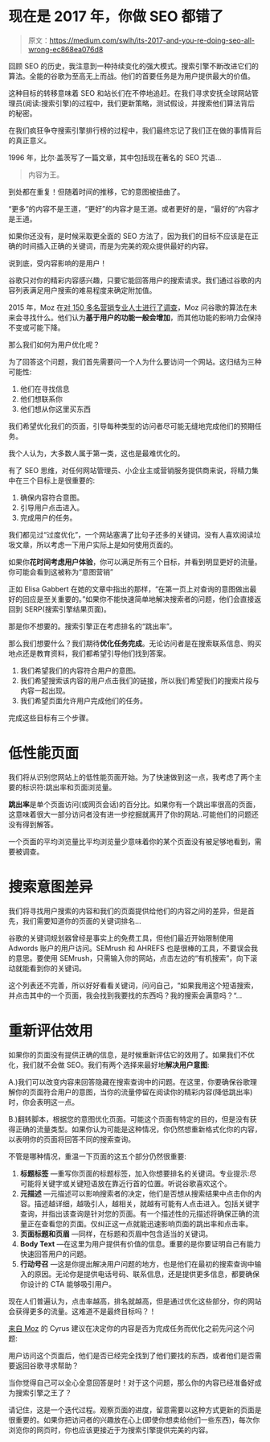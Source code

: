 # 现在是 2017 年，你做 SEO 都错了

> 原文：<https://medium.com/swlh/its-2017-and-you-re-doing-seo-all-wrong-ec868ea076d8>

回顾 SEO 的历史，我注意到一种持续变化的强大模式。搜索引擎不断改进它们的算法。全能的谷歌为至高无上而战。他们的首要任务是为用户提供最大的价值。

这种目标的转移意味着 SEO 和站长们在不停地追赶。在我们寻求安抚全球网站管理员(阅读:搜索引擎)的过程中，我们更新策略，测试假设，并搜索他们算法背后的秘密。

在我们疯狂争夺搜索引擎排行榜的过程中，我们最终忘记了我们正在做的事情背后的真正意义。

1996 年，比尔·盖茨写了一篇文章，其中包括现在著名的 SEO 咒语…

> 内容为王。

到处都在重复！但随着时间的推移，它的意图被扭曲了。

“更多”的内容不是王道，“更好”的内容才是王道。或者更好的是，“最好的”内容才是王道。

如果你还没有，是时候采取更全面的 SEO 方法了，因为我们的目标不应该是在正确的时间插入正确的关键词，而是为完美的观众提供最好的内容。

说到底，受内容影响的是用户！

谷歌只对你的精彩内容感兴趣，只要它能回答用户的搜索请求。我们通过谷歌的内容列表满足用户搜索的难易程度来确定附加值。

2015 年，Moz 在[对 150 多名营销专业人士进行了调查](https://moz.com/search-ranking-factors)，Moz 问谷歌的算法在未来会寻找什么。他们认为**基于用户的功能一般会增加**，而其他功能的影响力会保持不变或可能下降。

那么我们如何为用户优化呢？

为了回答这个问题，我们首先需要问一个人为什么要访问一个网站。这归结为三种可能性:

1.  他们在寻找信息
2.  他们想联系你
3.  他们想从你这里买东西

我们希望优化我们的页面，引导每种类型的访问者尽可能无缝地完成他们的预期任务。

我个人认为，大多数人属于第一类，这也是最难优化的。

有了 SEO 思维，对任何网站管理员、小企业主或营销服务提供商来说，将精力集中在三个目标上是很重要的:

1.  确保内容符合意图。
2.  引导用户点击进入。
3.  完成用户的任务。

我们都见过“过度优化”，一个网站塞满了比句子还多的关键词。没有人喜欢阅读垃圾文章，所以考虑一下用户实际上是如何使用页面的。

如果你**花时间考虑用户体验**，你可以满足所有三个目标，并看到明显更好的流量。你可能会看到这被称为“意图营销”

正如 Elisa Gabbert 在她的文章中指出的那样，“在第一页上对查询的意图做出最好的回应是至关重要的。”如果你不能快速简单地解决搜索者的问题，他们会直接返回到 SERP(搜索引擎结果页面)。

那是你不想要的。搜索引擎正在考虑排名的“跳出率”。

那么我们想要什么？我们期待**优化任务完成**。无论访问者是在搜索联系信息、购买地点还是教育资料，我们都希望引导他们找到答案。

1.  我们希望我们的内容符合用户的意图。
2.  我们希望搜索该内容的用户点击我们的链接，所以我们希望我们的搜索片段与内容一起出现。
3.  我们希望页面允许用户完成他们的任务。

完成这些目标有三个步骤。

# 低性能页面

我们将从识别您网站上的低性能页面开始。为了快速做到这一点，我考虑了两个主要的标识符:跳出率和页面浏览量。

**跳出率**是单个页面访问(或网页会话)的百分比。如果你有一个跳出率很高的页面，这意味着很大一部分访问者没有进一步挖掘就离开了你的网站..可能他们的问题还没有得到解答。

一个页面的平均浏览量比平均浏览量少意味着你的某个页面没有被足够地看到，需要被调查。

# 搜索意图差异

我们将寻找用户搜索的内容和我们的页面提供给他们的内容之间的差异，但是首先，我们需要知道你的页面的关键词排名…

谷歌的关键词规划器曾经是事实上的免费工具，但他们最近开始限制使用 Adwords 账户的用户访问。SEMrush 和 AHREFS 也是很棒的工具，不要误会我的意思。要使用 SEMrush，只需输入你的网站，点击左边的“有机搜索”，向下滚动就能看到你的关键词。

这个列表还不完善，所以好好看看关键词，问问自己，“如果我用这个短语搜索，并点击其中的一个页面，我会找到我要找的东西吗？我的搜索会满意吗？“…

# 重新评估效用

如果你的页面没有提供正确的信息，是时候重新评估它的效用了。如果我们不优化，我们就不会做 SEO。我们有两个选择来最好地**解决用户意图**:

A.)我们可以改变内容来回答隐藏在搜索查询中的问题。在这里，你要确保谷歌理解你的页面符合用户的意图，当你的流量停留在阅读你的精彩内容(降低跳出率)时，你会表明这一点。

B.)翻转脚本，根据您的意图优化页面。可能这个页面有特定的目的，但是没有获得正确的流量类型。如果你认为可能是这种情况，你仍然想重新格式化你的内容，以表明你的页面将回答不同的搜索查询。

不管是哪种情况，重温一下页面的这五个部分仍然很重要:

1.  **标题标签** —重写你页面的标题标签，加入你想要排名的关键词。专业提示:尽可能将关键字或关键短语放在靠近行首的位置。听说谷歌喜欢这个。
2.  **元描述** —元描述可以影响搜索者的决定，他们是否想从搜索结果中点击你的内容。描述越详细，越吸引人，越相关，就越有可能有人点击进入。包括关键字查询，并指出该查询是针对您的页面。有一个描述性的元描述将确保正确的流量正在查看您的页面。仅纠正这一点就能迅速影响页面的跳出率和点击率。
3.  **页面标题和页眉** —同样，在标题和页眉中包含适当的关键词。
4.  **Body Text** —在这里为用户提供有价值的信息。重要的是你要证明自己有能力快速回答用户的问题。
5.  **行动号召** —这是你提出解决用户问题的地方，也是他们在最初的搜索查询中输入的原因。无论你是提供电话号码、联系信息，还是提供更多信息，都要确保你设计的 CTA 能够吸引用户。

现在人们普遍认为，点击率越高，排名就越高，但是通过优化这些部分，你的网站会获得更多的流量。这难道不是最终目标吗？！

[来自 Moz](https://moz.com/blog/single-best-seo-tip-for-improved-web-traffic) 的 Cyrus 建议在决定你的内容是否为完成任务而优化之前先问这个问题:

用户访问这个页面后，他们是否已经完全找到了他们要找的东西，或者他们是否需要返回谷歌寻求帮助？

当你觉得自己可以全心全意回答是时！对于这个问题，那么你的内容已经准备好成为搜索引擎之王了？

请记住，这是一个迭代过程。观察页面的进度，留意需要以这种方式更新的页面是很重要的。如果你把访问者的兴趣放在心上(即使你想卖给他们一些东西)，每次你浏览你的网页时，你也应该更接近于为搜索引擎提供完美的内容。